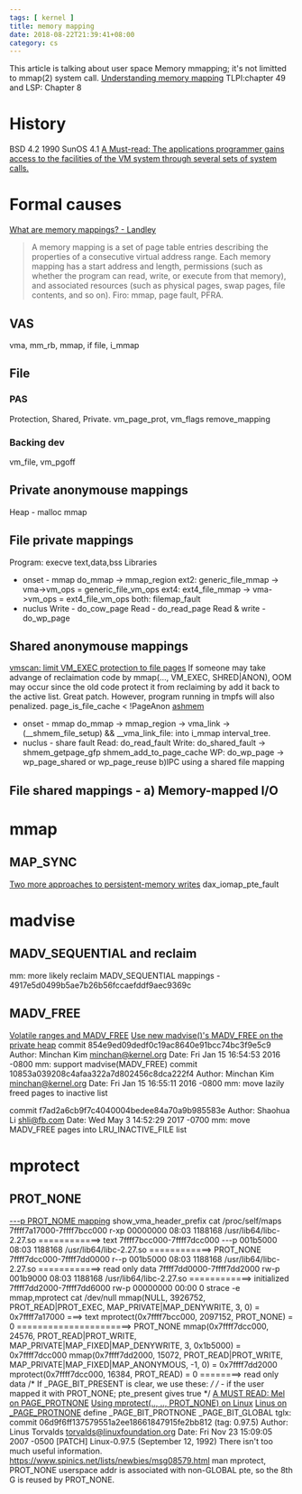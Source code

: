 ```yaml
---
tags: [ kernel ]
title: memory mapping
date: 2018-08-22T21:39:41+08:00
category: cs
---
```


This article is talking about user space Memory mmapping; it's not limitted to mmap(2) system call.
[Understanding memory mapping](https://www.ibm.com/support/knowledgecenter/en/ssw_aix_72/com.ibm.aix.genprogc/understanding_mem_mapping.htm)
TLPI:chapter 49 and LSP: Chapter 8

# History
BSD 4.2
1990 SunOS 4.1
[A Must-read: The applications programmer gains access to the facilities of the VM system through several sets of system calls.](http://bitsavers.trailing-edge.com/pdf/sun/sunos/4.1/800-3846-10A_System_Services_Overview_199003.pdf)

# Formal causes
[What are memory mappings? - Landley](https://landley.net/writing/memory-faq.txt)

> A memory mapping is a set of page table entries describing the properties
> of a consecutive virtual address range.  Each memory mapping has a
> start address and length, permissions (such as whether the program can
> read, write, or execute from that memory), and associated resources (such
> as physical pages, swap pages, file contents, and so on).
Firo:  mmap, page fault, PFRA.
## VAS
vma, mm_rb, mmap, 
if file, i_mmap

## File
### PAS
Protection, Shared, Private.
vm_page_prot, vm_flags
remove_mapping

### Backing dev
vm_file, vm_pgoff

## Private anonymouse mappings
Heap - malloc mmap

## File private mappings
Program: execve text,data,bss
Libraries
* onset - mmap
do_mmap -> mmap_region 
ext2: generic_file_mmap -> vma->vm_ops = generic_file_vm_ops
ext4: ext4_file_mmap -> vma->vm_ops = ext4_file_vm_ops
both: filemap_fault
* nuclus 
Write - do_cow_page
Read - do_read_page
Read & write - do_wp_page

## Shared anonymouse mappings
[vmscan: limit VM_EXEC protection to file pages](https://lore.kernel.org/patchwork/patch/174306/)
If someone may take advange of reclaimation code by mmap(..., VM_EXEC, SHRED|ANON), OOM may occur since the old code protect it from reclaiming by add it back to the active list. Great patch. However, program running in tmpfs will also penalized.
page_is_file_cache < !PageAnon
[ashmem](https://lwn.net/Articles/452035/)
* onset - mmap
do_mmap -> mmap_region -> vma_link -> (__shmem_file_setup) && __vma_link_file: into i_mmap interval_tree.
* nuclus - share fault
Read: do_read_fault
Write: do_shared_fault -> shmem_getpage_gfp shmem_add_to_page_cache
WP: do_wp_page -> wp_page_shared or wp_page_reuse
b)IPC using a shared file mapping
## File shared mappings - a) Memory-mapped I/O

# mmap
## MAP_SYNC
[Two more approaches to persistent-memory writes](https://lwn.net/Articles/731706/)
dax_iomap_pte_fault

# madvise
## MADV_SEQUENTIAL and reclaim
mm: more likely reclaim MADV_SEQUENTIAL mappings - 4917e5d0499b5ae7b26b56fccaefddf9aec9369c

## MADV_FREE
[Volatile ranges and MADV_FREE](https://lwn.net/Articles/590991/)
[Use new madvise()'s MADV_FREE on the private heap](https://bugs.python.org/issue26601)
commit 854e9ed09dedf0c19ac8640e91bcc74bc3f9e5c9
Author: Minchan Kim <minchan@kernel.org>
Date:   Fri Jan 15 16:54:53 2016 -0800
    mm: support madvise(MADV_FREE)
commit 10853a039208c4afaa322a7d802456c8dca222f4
Author: Minchan Kim <minchan@kernel.org>
Date:   Fri Jan 15 16:55:11 2016 -0800
    mm: move lazily freed pages to inactive list

commit f7ad2a6cb9f7c4040004bedee84a70a9b985583e
Author: Shaohua Li <shli@fb.com>
Date:   Wed May 3 14:52:29 2017 -0700
    mm: move MADV_FREE pages into LRU_INACTIVE_FILE list


# mprotect
## PROT_NONE
[---p PROT_NOME mapping](http://www.greenend.org.uk/rjk/tech/dataseg.html#summary)
show_vma_header_prefix
cat /proc/self/maps 
7ffff7a17000-7ffff7bcc000 r-xp 00000000 08:03 1188168                    /usr/lib64/libc-2.27.so ============> text
7ffff7bcc000-7ffff7dcc000 ---p 001b5000 08:03 1188168                    /usr/lib64/libc-2.27.so ============> PROT_NONE
7ffff7dcc000-7ffff7dd0000 r--p 001b5000 08:03 1188168                    /usr/lib64/libc-2.27.so ============> read only data
7ffff7dd0000-7ffff7dd2000 rw-p 001b9000 08:03 1188168                    /usr/lib64/libc-2.27.so ============> initialized
7ffff7dd2000-7ffff7dd6000 rw-p 00000000 00:00 0 
strace -e mmap,mprotect cat /dev/null 
mmap(NULL, 3926752, PROT_READ|PROT_EXEC, MAP_PRIVATE|MAP_DENYWRITE, 3, 0) = 0x7ffff7a17000       ===> text
mprotect(0x7ffff7bcc000, 2097152, PROT_NONE) = 0                                ======================> PROT_NONE
mmap(0x7ffff7dcc000, 24576, PROT_READ|PROT_WRITE, MAP_PRIVATE|MAP_FIXED|MAP_DENYWRITE, 3, 0x1b5000) = 0x7ffff7dcc000
mmap(0x7ffff7dd2000, 15072, PROT_READ|PROT_WRITE, MAP_PRIVATE|MAP_FIXED|MAP_ANONYMOUS, -1, 0) = 0x7ffff7dd2000
mprotect(0x7ffff7dcc000, 16384, PROT_READ) = 0                                          ========> read only data
/* If _PAGE_BIT_PRESENT is clear, we use these: */
/* - if the user mapped it with PROT_NONE; pte_present gives true */
[A MUST READ: Mel on PAGE_PROTNONE](https://www.kernel.org/doc/gorman/html/understand/understand006.html)
[Using mprotect(.., .., PROT_NONE) on Linux](https://volatility-labs.blogspot.com/2015/05/using-mprotect-protnone-on-linux.html)
[Linus on _PAGE_PROTNONE](https://lkml.org/lkml/1998/9/21/55)
 define _PAGE_BIT_PROTNONE      _PAGE_BIT_GLOBAL
tglx: commit 06d9f6ff137579551a2ee18661847915fe2bb812 (tag: 0.97.5)
Author: Linus Torvalds <torvalds@linuxfoundation.org>
Date:   Fri Nov 23 15:09:05 2007 -0500
    [PATCH] Linux-0.97.5 (September 12, 1992)
There isn't too much useful information.
https://www.spinics.net/lists/newbies/msg08579.html
man mprotect, PROT_NONE
userspace addr is associated with non-GLOBAL pte, so the 8th G is reused by PROT_NONE.
